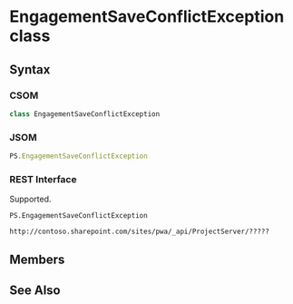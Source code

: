 [comment]: # (Name:EngagementSaveConflictException)
[comment]: # (Name:Microsoft.Office.Project.Server.Library.EngagementSaveConflictException)
[comment]: # (Type:class)
[comment]: # (Status:Verified)

# <a name="name"></a>EngagementSaveConflictException class

<a name="description"></a>

## <a name="syntax"></a>Syntax

### CSOM

```cs
class EngagementSaveConflictException 
```
### JSOM

```javascript
PS.EngagementSaveConflictException
```
### REST Interface

Supported.

```
PS.EngagementSaveConflictException

http://contoso.sharepoint.com/sites/pwa/_api/ProjectServer/?????
```

## <a name="members"></a>Members

## <a name="seeAlso"></a>See Also

